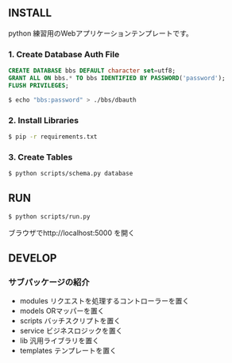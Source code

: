 ## INSTALL
python 練習用のWebアプリケーションテンプレートです。

### 1. Create Database Auth File
```sql
CREATE DATABASE bbs DEFAULT character set=utf8;
GRANT ALL ON bbs.* TO bbs IDENTIFIED BY PASSWORD('password');
FLUSH PRIVILEGES;
```

```bash
$ echo "bbs:password" > ./bbs/dbauth
```

### 2. Install Libraries
```bash
$ pip -r requirements.txt
```

### 3. Create Tables
```bash
$ python scripts/schema.py database
```

## RUN
```bash
$ python scripts/run.py
```

 ブラウザでhttp://localhost:5000 を開く

## DEVELOP
### サブパッケージの紹介
* modules リクエストを処理するコントローラーを置く
* models ORマッパーを置く
* scripts バッチスクリプトを置く
* service ビジネスロジックを置く
* lib 汎用ライブラリを置く
* templates テンプレートを置く

